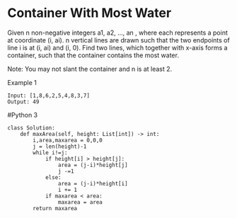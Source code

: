 # Container With Most Water
Given n non-negative integers a1, a2, ..., an , where each represents a point at coordinate (i, ai). n vertical lines are drawn such that the two endpoints of line i is at (i, ai) and (i, 0). Find two lines, which together with x-axis forms a container, such that the container contains the most water.

Note: You may not slant the container and n is at least 2.

Example 1
```
Input: [1,8,6,2,5,4,8,3,7]
Output: 49
```
#Python 3
```
class Solution:
    def maxArea(self, height: List[int]) -> int:
        i,area,maxarea = 0,0,0
        j = len(height)-1
        while i!=j:
            if height[i] > height[j]:
                area = (j-i)*height[j]
                j -=1
            else:
                area = (j-i)*height[i]
                i += 1
            if maxarea < area: 
                maxarea = area
        return maxarea
```
